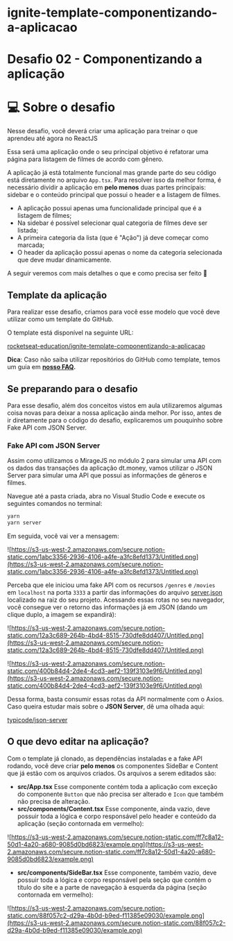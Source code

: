 # ignite-template-componentizando-a-aplicacao

# Desafio 02 - Componentizando a aplicação

# 💻 Sobre o desafio

Nesse desafio, você deverá criar uma aplicação para treinar o que aprendeu até agora no ReactJS

Essa será uma aplicação onde o seu principal objetivo é refatorar uma página para listagem de filmes de acordo com gênero. 

A aplicação já está totalmente funcional mas grande parte do seu código está diretamente no arquivo `App.tsx`. Para resolver isso da melhor forma, é necessário dividir a aplicação em **pelo menos** duas partes principais: sidebar e o conteúdo principal que possui o header e a listagem de filmes.

- A aplicação possui apenas uma funcionalidade principal que é a listagem de filmes;
- Na sidebar é possível selecionar qual categoria de filmes deve ser listada;
- A primeira categoria da lista (que é "Ação") já deve começar como marcada;
- O header da aplicação possui apenas o nome da categoria selecionada que deve mudar dinamicamente.

A seguir veremos com mais detalhes o que e como precisa ser feito 🚀

## Template da aplicação

Para realizar esse desafio, criamos para você esse modelo que você deve utilizar como um template do GitHub.

O template está disponível na seguinte URL:

[rocketseat-education/ignite-template-componentizando-a-aplicacao](https://github.com/rocketseat-education/ignite-template-componentizando-a-aplicacao)

**Dica**: Caso não saiba utilizar repositórios do GitHub como template, temos um guia em **[nosso FAQ](https://www.notion.so/FAQ-Desafios-ddd8fcdf2339436a816a0d9e45767664).**

## Se preparando para o desafio

Para esse desafio, além dos conceitos vistos em aula utilizaremos algumas coisa novas para deixar a nossa aplicação ainda melhor. Por isso, antes de ir diretamente para o código do desafio, explicaremos um pouquinho sobre Fake API com JSON Server.

### Fake API com JSON Server

Assim como utilizamos o MirageJS no módulo 2 para simular uma API com os dados das transações da aplicação dt.money, vamos utilizar o JSON Server para simular uma API que possui as informações de gêneros e filmes. 

Navegue até a pasta criada, abra no Visual Studio Code e execute os seguintes comandos no terminal:

```bash
yarn
yarn server
```

Em seguida, você vai ver a mensagem:

![https://s3-us-west-2.amazonaws.com/secure.notion-static.com/1abc3356-2936-4106-a4fe-a3fc8efd1373/Untitled.png](https://s3-us-west-2.amazonaws.com/secure.notion-static.com/1abc3356-2936-4106-a4fe-a3fc8efd1373/Untitled.png)

Perceba que ele iniciou uma fake API com os recursos `/genres` e `/movies` em `localhost` na porta `3333` a partir das informações do arquivo [server.json](https://github.com/rocketseat-education/ignite-template-componentizando-a-aplicacao/blob/main/server.json) localizado na raiz do seu projeto. Acessando essas rotas no seu navegador, você consegue ver o retorno das informações já em JSON (dando um clique duplo, a imagem se expandirá):

![https://s3-us-west-2.amazonaws.com/secure.notion-static.com/12a3c689-264b-4bd4-8515-730dfe8dd407/Untitled.png](https://s3-us-west-2.amazonaws.com/secure.notion-static.com/12a3c689-264b-4bd4-8515-730dfe8dd407/Untitled.png)

![https://s3-us-west-2.amazonaws.com/secure.notion-static.com/400b84d4-2de4-4cd3-aef2-139f3103e9f6/Untitled.png](https://s3-us-west-2.amazonaws.com/secure.notion-static.com/400b84d4-2de4-4cd3-aef2-139f3103e9f6/Untitled.png)

Dessa forma, basta consumir essas rotas da API normalmente com o Axios. Caso queira estudar mais sobre o **JSON Server**, dê uma olhada aqui:

[typicode/json-server](https://github.com/typicode/json-server)

## O que devo editar na aplicação?

Com o template já clonado, as dependências instaladas e a fake API rodando, você deve criar **pelo menos** os componentes SideBar e Content que já estão com os arquivos criados.
Os arquivos a serem editados são:

- **src/App.tsx**
Esse componente contém toda a aplicação com exceção do componente `Button` que não precisa ser alterado e `Icon` que também não precisa de alteração.
- **src/components/Content.tsx**
Esse componente, ainda vazio, deve possuir toda a lógica e corpo responsável pelo header e conteúdo da aplicação (seção contornada em vermelho):

![https://s3-us-west-2.amazonaws.com/secure.notion-static.com/ff7c8a12-50d1-4a20-a680-9085d0bd6823/example.png](https://s3-us-west-2.amazonaws.com/secure.notion-static.com/ff7c8a12-50d1-4a20-a680-9085d0bd6823/example.png)

- **src/components/SideBar.tsx**
Esse componente, também vazio, deve possuir toda a lógica e corpo responsável pela seção que contém o título do site e a parte de navegação à esquerda da página (seção contornada em vermelho):

![https://s3-us-west-2.amazonaws.com/secure.notion-static.com/88f057c2-d29a-4b0d-b9ed-f11385e09030/example.png](https://s3-us-west-2.amazonaws.com/secure.notion-static.com/88f057c2-d29a-4b0d-b9ed-f11385e09030/example.png)
